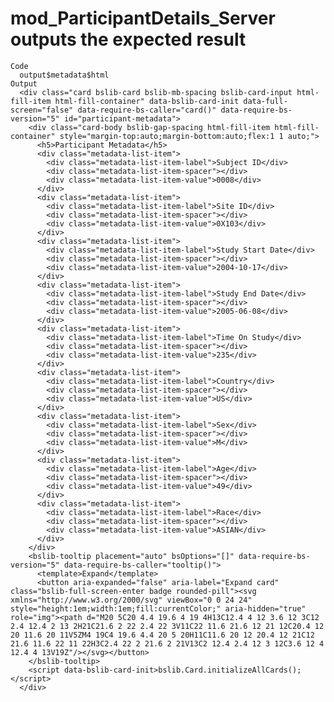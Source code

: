 # mod_ParticipantDetails_Server outputs the expected result

    Code
      output$metadata$html
    Output
      <div class="card bslib-card bslib-mb-spacing bslib-card-input html-fill-item html-fill-container" data-bslib-card-init data-full-screen="false" data-require-bs-caller="card()" data-require-bs-version="5" id="participant-metadata">
        <div class="card-body bslib-gap-spacing html-fill-item html-fill-container" style="margin-top:auto;margin-bottom:auto;flex:1 1 auto;">
          <h5>Participant Metadata</h5>
          <div class="metadata-list-item">
            <div class="metadata-list-item-label">Subject ID</div>
            <div class="metadata-list-item-spacer"></div>
            <div class="metadata-list-item-value">0008</div>
          </div>
          <div class="metadata-list-item">
            <div class="metadata-list-item-label">Site ID</div>
            <div class="metadata-list-item-spacer"></div>
            <div class="metadata-list-item-value">0X103</div>
          </div>
          <div class="metadata-list-item">
            <div class="metadata-list-item-label">Study Start Date</div>
            <div class="metadata-list-item-spacer"></div>
            <div class="metadata-list-item-value">2004-10-17</div>
          </div>
          <div class="metadata-list-item">
            <div class="metadata-list-item-label">Study End Date</div>
            <div class="metadata-list-item-spacer"></div>
            <div class="metadata-list-item-value">2005-06-08</div>
          </div>
          <div class="metadata-list-item">
            <div class="metadata-list-item-label">Time On Study</div>
            <div class="metadata-list-item-spacer"></div>
            <div class="metadata-list-item-value">235</div>
          </div>
          <div class="metadata-list-item">
            <div class="metadata-list-item-label">Country</div>
            <div class="metadata-list-item-spacer"></div>
            <div class="metadata-list-item-value">US</div>
          </div>
          <div class="metadata-list-item">
            <div class="metadata-list-item-label">Sex</div>
            <div class="metadata-list-item-spacer"></div>
            <div class="metadata-list-item-value">M</div>
          </div>
          <div class="metadata-list-item">
            <div class="metadata-list-item-label">Age</div>
            <div class="metadata-list-item-spacer"></div>
            <div class="metadata-list-item-value">49</div>
          </div>
          <div class="metadata-list-item">
            <div class="metadata-list-item-label">Race</div>
            <div class="metadata-list-item-spacer"></div>
            <div class="metadata-list-item-value">ASIAN</div>
          </div>
        </div>
        <bslib-tooltip placement="auto" bsOptions="[]" data-require-bs-version="5" data-require-bs-caller="tooltip()">
          <template>Expand</template>
          <button aria-expanded="false" aria-label="Expand card" class="bslib-full-screen-enter badge rounded-pill"><svg xmlns="http://www.w3.org/2000/svg" viewBox="0 0 24 24" style="height:1em;width:1em;fill:currentColor;" aria-hidden="true" role="img"><path d="M20 5C20 4.4 19.6 4 19 4H13C12.4 4 12 3.6 12 3C12 2.4 12.4 2 13 2H21C21.6 2 22 2.4 22 3V11C22 11.6 21.6 12 21 12C20.4 12 20 11.6 20 11V5ZM4 19C4 19.6 4.4 20 5 20H11C11.6 20 12 20.4 12 21C12 21.6 11.6 22 11 22H3C2.4 22 2 21.6 2 21V13C2 12.4 2.4 12 3 12C3.6 12 4 12.4 4 13V19Z"/></svg></button>
        </bslib-tooltip>
        <script data-bslib-card-init>bslib.Card.initializeAllCards();</script>
      </div>

